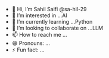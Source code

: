 - 👋 Hi, I’m Sahil Saifi @sa-hil-29
- 👀 I’m interested in ...AI
- 🌱 I’m currently learning ...Python
- 💞️ I’m looking to collaborate on ...LLM
- 📫 How to reach me ...
- 😄 Pronouns: ...
- ⚡ Fun fact: ...

<!---
sa-hil-29/sa-hil-29 is a ✨ special ✨ repository because its `README.md` (this file) appears on your GitHub profile.
You can click the Preview link to take a look at your changes.
--->
